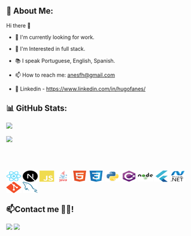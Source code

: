 ## 💫 About Me:

Hi there 👋
- 🎯 I'm currently looking for work.
- 🥇 I'm Interested in full stack.
- 📚 I speak Portuguese, English, Spanish.
- 📫 How to reach me: anesfh@gmail.com
- 📘 Linkedin - https://www.linkedin.com/in/hugofanes/


  <!---<img height="180em" src="https://github-readme-stats-five-brown-38.vercel.app/api?username=Hfanes&show_icons=true&theme=tokyonight&include_all_commits=true&count_private=false"/>-->
## 📊 GitHub Stats:

  ![](https://github-readme-stats.vercel.app/api/top-langs/?username=Hfanes&theme=shades-of-purple&hide_border=false&include_all_commits=true&count_private=true&layout=compact)<br/>
  <br/>
  ![](https://github-readme-stats.vercel.app/api?username=Hfanes&theme=shades-of-purple&hide_border=false&include_all_commits=true&count_private=true)<br/>
  <br/>
  <!---<![](https://github-readme-streak-stats.herokuapp.com/?user=Hfanes&theme=shades-of-purple&hide_border=false)<br/>-->
  
  #
  
<div style="display: inline_block"><br>
  <img align="center" alt="React" height="30" width="40" src="https://raw.githubusercontent.com/devicons/devicon/master/icons/react/react-original.svg">
  <img align="center" alt="Nextjs" height="30" width="40" src="https://github.com/devicons/devicon/blob/master/icons/nextjs/nextjs-plain.svg">
  <img align="center" alt="Js" height="30" width="40" src="https://raw.githubusercontent.com/devicons/devicon/master/icons/javascript/javascript-plain.svg">
  <img align="center" alt="Js" height="30" width="40" src="https://github.com/devicons/devicon/blob/master/icons/java/java-original-wordmark.svg">
  <img align="center" alt="HTML" height="30" width="40" src="https://raw.githubusercontent.com/devicons/devicon/master/icons/html5/html5-original.svg">
  <img align="center" alt="CSS" height="30" width="40" src="https://raw.githubusercontent.com/devicons/devicon/master/icons/css3/css3-original.svg">
  <img align="center" alt="Python" height="30" width="40" src="https://raw.githubusercontent.com/devicons/devicon/master/icons/python/python-original.svg">
  <img align="center" alt="Csharp" height="30" width="40" src="https://raw.githubusercontent.com/devicons/devicon/master/icons/csharp/csharp-original.svg">
  <img align="center" alt="nodejs" height="30" width="40" src="https://github.com/devicons/devicon/blob/master/icons/nodejs/nodejs-original-wordmark.svg">
  <img align="center" alt="flutter" height="30" width="40" src="https://github.com/devicons/devicon/blob/master/icons/flutter/flutter-original.svg">
  <img align="center" alt="dotnet" height="30" width="40" src="https://github.com/devicons/devicon/blob/master/icons/dot-net/dot-net-original-wordmark.svg">
  <img align="center" alt="git" height="30" width="40" src="https://github.com/devicons/devicon/blob/master/icons/git/git-original.svg">
  <img align="center" alt="sql" height="30" width="40" src="https://github.com/devicons/devicon/blob/master/icons/mysql/mysql-original.svg">
</div>


## 📫Contact me 🤞🏻!

  <div> 
  <a href = "mailto:anesfh@gmail.com"><img src="https://img.shields.io/badge/Gmail-D14836?logo=gmail&logoColor=white" target="_blank"></a>
  <a href="https://www.linkedin.com/in/hugofanes/" target="_blank"><img src="https://img.shields.io/badge/Linkedin-%230077B5.svg?logo=linkedin&logoColor=white)" target="_blank"></a> 
